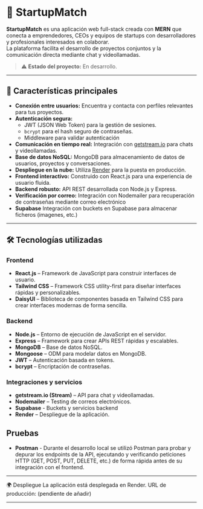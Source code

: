 # 🚀 StartupMatch

**StartupMatch** es una aplicación web full-stack creada con **MERN** que conecta a emprendedores, CEOs y equipos de startups con desarrolladores y profesionales interesados en colaborar.  
La plataforma facilita el desarrollo de proyectos conjuntos y la comunicación directa mediante chat y videollamadas.

> ⚠️ **Estado del proyecto:** En desarrollo.

---

## 📌 Características principales

- **Conexión entre usuarios:** Encuentra y contacta con perfiles relevantes para tus proyectos.
- **Autenticación segura:**  
  - JWT (JSON Web Token) para la gestión de sesiones.  
  - `bcrypt` para el hash seguro de contraseñas.  
  - Middleware para validar autenticación
- **Comunicación en tiempo real:** Integración con [getstream.io](https://getstream.io) para chats y videollamadas.
- **Base de datos NoSQL:** MongoDB para almacenamiento de datos de usuarios, proyectos y conversaciones.
- **Despliegue en la nube:** Utiliza [Render](https://render.com) para la puesta en producción.
- **Frontend interactivo:** Construido con React.js para una experiencia de usuario fluida.
- **Backend robusto:** API REST desarrollada con Node.js y Express.
- **Verificación por correo:** Integración con Nodemailer para recuperación de contraseñas mediante correo electrónico
- **Supabase** Integración con buckets en Supabase para almacenar ficheros (imagenes, etc.)

---

## 🛠️ Tecnologías utilizadas

### Frontend
- **React.js** – Framework de JavaScript para construir interfaces de usuario.
- **Tailwind CSS** – Framework CSS utility-first para diseñar interfaces rápidas y personalizables.
- **DaisyUI** – Biblioteca de componentes basada en Tailwind CSS para crear interfaces modernas de forma sencilla.

### Backend
- **Node.js** – Entorno de ejecución de JavaScript en el servidor.
- **Express** – Framework para crear APIs REST rápidas y escalables.
- **MongoDB** – Base de datos NoSQL.
- **Mongoose** – ODM para modelar datos en MongoDB.
- **JWT** – Autenticación basada en tokens.
- **bcrypt** – Encriptación de contraseñas.

### Integraciones y servicios
- **getstream.io (Stream)** – API para chat y videollamadas.
- **Nodemailer** – Testing de correos electrónicos.
- **Supabase** - Buckets y servicios backend
- **Render** – Despliegue de la aplicación.

## Pruebas 
- **Postman** - Durante el desarrollo local se utilizó Postman para probar y depurar los endpoints de la API, ejecutando y verificando peticiones HTTP (GET, POST, PUT, DELETE, etc.) de forma rápida antes de su integración con el frontend.

---

🌍 Despliegue
La aplicación está desplegada en Render.
URL de producción: (pendiente de añadir)

---

